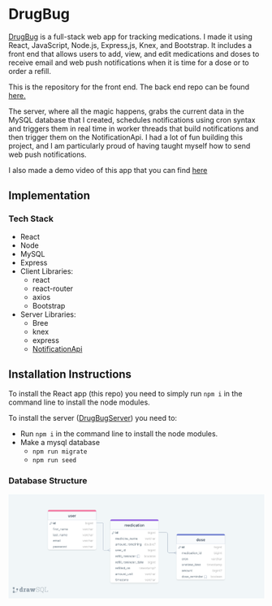 # DrugBug

[DrugBug](https://drugbug.netlify.app/) is a full-stack web app for tracking medications.
I made it using React, JavaScript, Node.js, Express,js, Knex, and Bootstrap. It includes a front end that allows users to add, view, and edit medications and doses to receive email and web push notifications when it is time for a dose or to order a refill.

This is the repository for the front end. The back end repo can be found [here.](https://github.com/stevefali/DrugBugServer)

The server, where all the magic happens, grabs the current data in the MySQL database that I created, schedules notifications using cron syntax and triggers them in real time in worker threads that build notifications and then trigger them on the NotificationApi.
I had a lot of fun building this project, and I am particularly proud of having taught myself how to send web push notifications.

I also made a demo video of this app that you can find [here](https://youtu.be/tf2c68DhqRc?si=oKuBXN8g_pVAgMlx)

## Implementation

### Tech Stack

- React
- Node
- MySQL
- Express
- Client Libraries:
  - react
  - react-router
  - axios
  - Bootstrap
- Server Libraries:
  - Bree
  - knex
  - express
  - [NotificationApi](https://www.notificationapi.com)

## Installation Instructions

To install the React app (this repo) you need to simply run `npm i` in the command line to install the node modules.

To install the server ([DrugBugServer](https://github.com/stevefali/DrugBugServer)) you need to:

- Run `npm i` in the command line to install the node modules.
- Make a mysql database
  - `npm run migrate`
  - `npm run seed`

### Database Structure

![](readme-images/drawSQL-image-export-2024-04-13.png)
